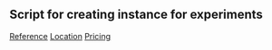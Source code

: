 Script for creating instance for experiments
---------------------------------------------

[Reference](https://cloud.google.com/ai-platform/deep-learning-vm/docs/tensorflow_start_instance)
[Location](https://cloud.google.com/compute/docs/gpus/)
[Pricing](https://cloud.google.com/compute/gpus-pricing)
